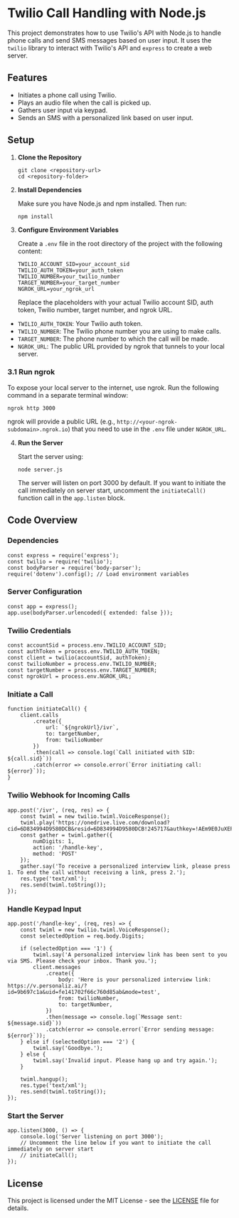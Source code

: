 # Twilio Call Handling with Node.js

This project demonstrates how to use Twilio's API with Node.js to handle phone calls and send SMS messages based on user input. It uses the `twilio` library to interact with Twilio's API and `express` to create a web server.

## Features

- Initiates a phone call using Twilio.
- Plays an audio file when the call is picked up.
- Gathers user input via keypad.
- Sends an SMS with a personalized link based on user input.

## Setup

1. **Clone the Repository**

   ```
   git clone <repository-url>
   cd <repository-folder>
   ```

2. **Install Dependencies**

   Make sure you have Node.js and npm installed. Then run:

   ```
   npm install
   ```

3. **Configure Environment Variables**

   Create a `.env` file in the root directory of the project with the following content:

   ```
   TWILIO_ACCOUNT_SID=your_account_sid
   TWILIO_AUTH_TOKEN=your_auth_token
   TWILIO_NUMBER=your_twilio_number
   TARGET_NUMBER=your_target_number
   NGROK_URL=your_ngrok_url
   ```

   Replace the placeholders with your actual Twilio account SID, auth token, Twilio number, target number, and ngrok URL.


- `TWILIO_AUTH_TOKEN`: Your Twilio auth token.
- `TWILIO_NUMBER`: The Twilio phone number you are using to make calls.
- `TARGET_NUMBER`: The phone number to which the call will be made.
- `NGROK_URL`: The public URL provided by ngrok that tunnels to your local server. 

### 3.1 **Run ngrok**

To expose your local server to the internet, use ngrok. Run the following command in a separate terminal window:

```
ngrok http 3000
```

ngrok will provide a public URL (e.g., `http://<your-ngrok-subdomain>.ngrok.io`) that you need to use in the `.env` file under `NGROK_URL`.

4. **Run the Server**

   Start the server using:

   ```
   node server.js
   ```

   The server will listen on port 3000 by default. If you want to initiate the call immediately on server start, uncomment the `initiateCall()` function call in the `app.listen` block.

## Code Overview

### Dependencies

```
const express = require('express');
const twilio = require('twilio');
const bodyParser = require('body-parser');
require('dotenv').config(); // Load environment variables
```

### Server Configuration

```
const app = express();
app.use(bodyParser.urlencoded({ extended: false }));
```

### Twilio Credentials

```
const accountSid = process.env.TWILIO_ACCOUNT_SID;
const authToken = process.env.TWILIO_AUTH_TOKEN;
const client = twilio(accountSid, authToken);
const twilioNumber = process.env.TWILIO_NUMBER;
const targetNumber = process.env.TARGET_NUMBER;
const ngrokUrl = process.env.NGROK_URL;
```

### Initiate a Call

```
function initiateCall() {
    client.calls
        .create({
            url: `${ngrokUrl}/ivr`,
            to: targetNumber,
            from: twilioNumber
        })
        .then(call => console.log(`Call initiated with SID: ${call.sid}`))
        .catch(error => console.error(`Error initiating call: ${error}`));
}
```

### Twilio Webhook for Incoming Calls

```
app.post('/ivr', (req, res) => {
    const twiml = new twilio.twiml.VoiceResponse();
    twiml.play('https://onedrive.live.com/download?cid=6D834994D9580DCB&resid=6D834994D9580DCB!245717&authkey=!AEm9E0JuXEPP2EE');
    const gather = twiml.gather({
        numDigits: 1,
        action: '/handle-key',
        method: 'POST'
    });
    gather.say('To receive a personalized interview link, please press 1. To end the call without receiving a link, press 2.');
    res.type('text/xml');
    res.send(twiml.toString());
});
```

### Handle Keypad Input

```
app.post('/handle-key', (req, res) => {
    const twiml = new twilio.twiml.VoiceResponse();
    const selectedOption = req.body.Digits;

    if (selectedOption === '1') {
        twiml.say('A personalized interview link has been sent to you via SMS. Please check your inbox. Thank you.');
        client.messages
            .create({
                body: 'Here is your personalized interview link: https://v.personaliz.ai/?id=9b697c1a&uid=fe141702f66c760d85ab&mode=test',
                from: twilioNumber,
                to: targetNumber,
            })
            .then(message => console.log(`Message sent: ${message.sid}`))
            .catch(error => console.error(`Error sending message: ${error}`));
    } else if (selectedOption === '2') {
        twiml.say('Goodbye.');
    } else {
        twiml.say('Invalid input. Please hang up and try again.');
    }

    twiml.hangup();
    res.type('text/xml');
    res.send(twiml.toString());
});
```

### Start the Server

```
app.listen(3000, () => {
    console.log('Server listening on port 3000');
    // Uncomment the line below if you want to initiate the call immediately on server start
    // initiateCall();
});
```

## License

This project is licensed under the MIT License - see the [LICENSE](LICENSE) file for details.
